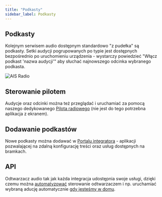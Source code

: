 ```yaml
---
title: "Podkasty"
sidebar_label: Podkasty
---
```


## Podkasty

Kolejnym serwisem audio dostępnym standardowo "z pudełka" są podkasty. Setki audycji pogrupowanych po typie jest dostępnych bezpośrednio po uruchomieniu urządzenia - wystarczy powiedzieć "Włącz podkast 'nazwa audycji'" aby słuchać najnowszego odcinka wybranego podkasta.


![AIS Radio](/img/en/frontend/ais_integration_podcast.png)


## Sterowanie pilotem

Audycje oraz odcinki można też przeglądać i uruchamiać za pomocą naszego dedykowanego [Pilota radiowego](/docs/ais_remote_index) (nie jest do tego potrzebna aplikacja z ekranem).


## Dodawanie podkastów

Nowe podkasty można dodawać w [Portalu integratora](/docs/ais_dom_cloud_index) - aplikacji pozwalającej na zdalną konfigurację treści oraz usług dostępnych na bramkach.


## API

Odtwarzacz audio tak jak każda integracja udostępnia swoje usługi, dzięki czemu można [automatyzować](/docs/ais_bramka_automation) sterowanie odtwarzaczem i np. uruchamiać wybraną aducję automatycznie [gdy jesteśmy w domu](/docs/ais_bramka_presence_detection).
